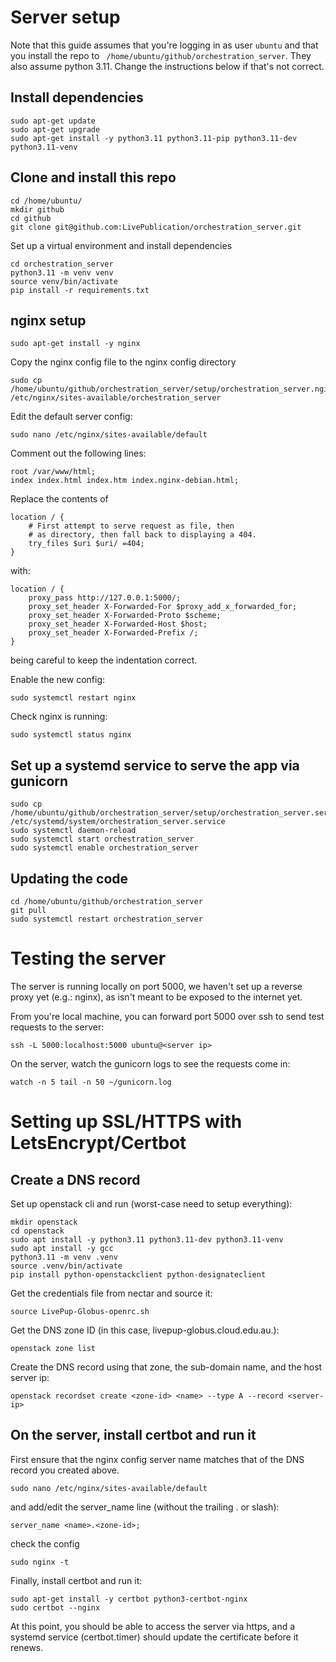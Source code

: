 # Server setup
Note that this guide assumes that you're logging in as user `ubuntu` and that you install the repo to `
/home/ubuntu/github/orchestration_server`. They also assume python 3.11. Change the instructions below if that's not correct.

## Install dependencies
```
sudo apt-get update
sudo apt-get upgrade
sudo apt-get install -y python3.11 python3.11-pip python3.11-dev python3.11-venv
```

## Clone and install this repo
```
cd /home/ubuntu/
mkdir github
cd github
git clone git@github.com:LivePublication/orchestration_server.git
```
Set up a virtual environment and install dependencies
```
cd orchestration_server
python3.11 -m venv venv
source venv/bin/activate
pip install -r requirements.txt
```

## nginx setup
```
sudo apt-get install -y nginx
```
Copy the nginx config file to the nginx config directory
```
sudo cp /home/ubuntu/github/orchestration_server/setup/orchestration_server.nginx /etc/nginx/sites-available/orchestration_server
```
Edit the default server config:
```
sudo nano /etc/nginx/sites-available/default
```
Comment out the following lines:
```
root /var/www/html;
index index.html index.htm index.nginx-debian.html;
```

Replace the contents of
```
location / {
    # First attempt to serve request as file, then
    # as directory, then fall back to displaying a 404.
    try_files $uri $uri/ =404;
}
```
with:
```
location / {
    proxy_pass http://127.0.0.1:5000/;
    proxy_set_header X-Forwarded-For $proxy_add_x_forwarded_for;
    proxy_set_header X-Forwarded-Proto $scheme;
    proxy_set_header X-Forwarded-Host $host;
    proxy_set_header X-Forwarded-Prefix /;
}
```
being careful to keep the indentation correct.

Enable the new config:
```
sudo systemctl restart nginx
```
Check nginx is running:
```
sudo systemctl status nginx
```

## Set up a systemd service to serve the app via gunicorn
```
sudo cp /home/ubuntu/github/orchestration_server/setup/orchestration_server.service /etc/systemd/system/orchestration_server.service
sudo systemctl daemon-reload
sudo systemctl start orchestration_server
sudo systemctl enable orchestration_server
```

## Updating the code
```
cd /home/ubuntu/github/orchestration_server
git pull
sudo systemctl restart orchestration_server
```

# Testing the server
The server is running locally on port 5000, we haven't set up a reverse proxy yet (e.g.: nginx), as isn't meant to be exposed to the internet yet.

From you're local machine, you can forward port 5000 over ssh to send test requests to the server:
```
ssh -L 5000:localhost:5000 ubuntu@<server ip>
```

On the server, watch the gunicorn logs to see the requests come in:
```
watch -n 5 tail -n 50 ~/gunicorn.log
```

# Setting up SSL/HTTPS with LetsEncrypt/Certbot
## Create a DNS record
Set up openstack cli and run (worst-case need to setup everything):
```
mkdir openstack
cd openstack
sudo apt install -y python3.11 python3.11-dev python3.11-venv
sudo apt install -y gcc
python3.11 -m venv .venv
source .venv/bin/activate
pip install python-openstackclient python-designateclient
```
Get the credentials file from nectar and source it:
```
source LivePup-Globus-openrc.sh
```
Get the DNS zone ID (in this case, livepup-globus.cloud.edu.au.):
```
openstack zone list
```
Create the DNS record using that zone, the sub-domain name, and the host server ip:
```
openstack recordset create <zone-id> <name> --type A --record <server-ip>
```
## On the server, install certbot and run it
First ensure that the nginx config server name matches that of the DNS record you created above.
```
sudo nano /etc/nginx/sites-available/default
```
and add/edit the server_name line (without the trailing . or slash):
```
server_name <name>.<zone-id>;
```
check the config
```
sudo nginx -t
```

Finally, install certbot and run it:
```
sudo apt-get install -y certbot python3-certbot-nginx
sudo certbot --nginx
```

At this point, you should be able to access the server via https, and a systemd service (certbot.timer) should update the certificate before it renews.